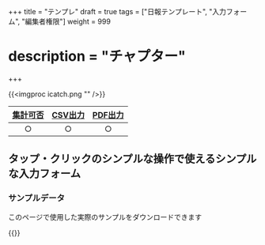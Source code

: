 +++
title = "テンプレ"
draft = true
tags = ["日報テンプレート", "入力フォーム", "編集者権限"]
weight = 999
# description = "チャプター"
+++

{{<imgproc icatch.png "" />}}

|[集計可否](/report/totalling/form/)|[CSV出力](/report/totalling/csv/)|[PDF出力](/report/read/pdf/)|
|:---:|:---:|:---:|
|○|○|○|

## タップ・クリックのシンプルな操作で使えるシンプルな入力フォーム

### サンプルデータ

このページで使用した実際のサンプルをダウンロードできます

{{<attachments style="orange" />}}
